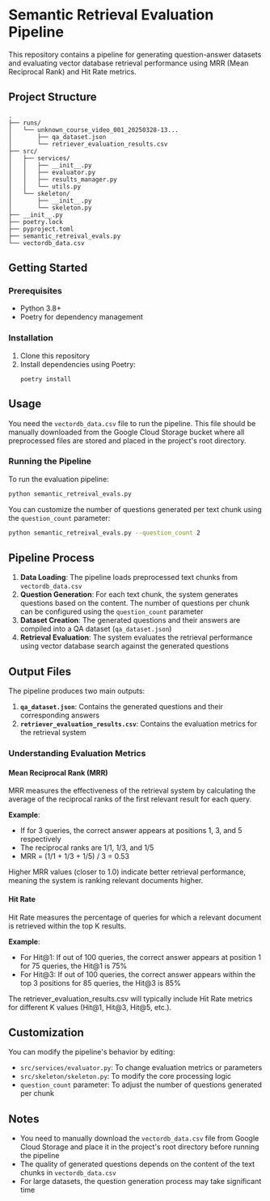 # Semantic Retrieval Evaluation Pipeline

This repository contains a pipeline for generating question-answer datasets and evaluating vector database retrieval performance using MRR (Mean Reciprocal Rank) and Hit Rate metrics.

## Project Structure

```
.
├── runs/
│   └── unknown_course_video_001_20250328-13...
│       ├── qa_dataset.json
│       └── retriever_evaluation_results.csv
├── src/
│   ├── services/
│   │   ├── __init__.py
│   │   ├── evaluator.py
│   │   ├── results_manager.py
│   │   └── utils.py
│   └── skeleton/
│       ├── __init__.py
│       └── skeleton.py
├── __init__.py
├── poetry.lock
├── pyproject.toml
├── semantic_retreival_evals.py
└── vectordb_data.csv
```

## Getting Started

### Prerequisites

- Python 3.8+
- Poetry for dependency management

### Installation

1. Clone this repository
2. Install dependencies using Poetry:
   ```
   poetry install
   ```

## Usage

You need the `vectordb_data.csv` file to run the pipeline. This file should be manually downloaded from the Google Cloud Storage bucket where all preprocessed files are stored and placed in the project's root directory.

### Running the Pipeline

To run the evaluation pipeline:

```bash
python semantic_retreival_evals.py
```

You can customize the number of questions generated per text chunk using the `question_count` parameter:

```bash
python semantic_retreival_evals.py --question_count 2
```

## Pipeline Process

1. **Data Loading**: The pipeline loads preprocessed text chunks from `vectordb_data.csv`
2. **Question Generation**: For each text chunk, the system generates questions based on the content. The number of questions per chunk can be configured using the `question_count` parameter
3. **Dataset Creation**: The generated questions and their answers are compiled into a QA dataset (`qa_dataset.json`)
4. **Retrieval Evaluation**: The system evaluates the retrieval performance using vector database search against the generated questions

## Output Files

The pipeline produces two main outputs:

1. **`qa_dataset.json`**: Contains the generated questions and their corresponding answers
2. **`retriever_evaluation_results.csv`**: Contains the evaluation metrics for the retrieval system

### Understanding Evaluation Metrics

#### Mean Reciprocal Rank (MRR)

MRR measures the effectiveness of the retrieval system by calculating the average of the reciprocal ranks of the first relevant result for each query.

**Example**: 
- If for 3 queries, the correct answer appears at positions 1, 3, and 5 respectively
- The reciprocal ranks are 1/1, 1/3, and 1/5
- MRR = (1/1 + 1/3 + 1/5) / 3 = 0.53

Higher MRR values (closer to 1.0) indicate better retrieval performance, meaning the system is ranking relevant documents higher.

#### Hit Rate

Hit Rate measures the percentage of queries for which a relevant document is retrieved within the top K results.

**Example**:
- For Hit@1: If out of 100 queries, the correct answer appears at position 1 for 75 queries, the Hit@1 is 75%
- For Hit@3: If out of 100 queries, the correct answer appears within the top 3 positions for 85 queries, the Hit@3 is 85%

The retriever_evaluation_results.csv will typically include Hit Rate metrics for different K values (Hit@1, Hit@3, Hit@5, etc.).

## Customization

You can modify the pipeline's behavior by editing:
- `src/services/evaluator.py`: To change evaluation metrics or parameters
- `src/skeleton/skeleton.py`: To modify the core processing logic
- `question_count` parameter: To adjust the number of questions generated per chunk

## Notes

- You need to manually download the `vectordb_data.csv` file from Google Cloud Storage and place it in the project's root directory before running the pipeline
- The quality of generated questions depends on the content of the text chunks in `vectordb_data.csv`
- For large datasets, the question generation process may take significant time